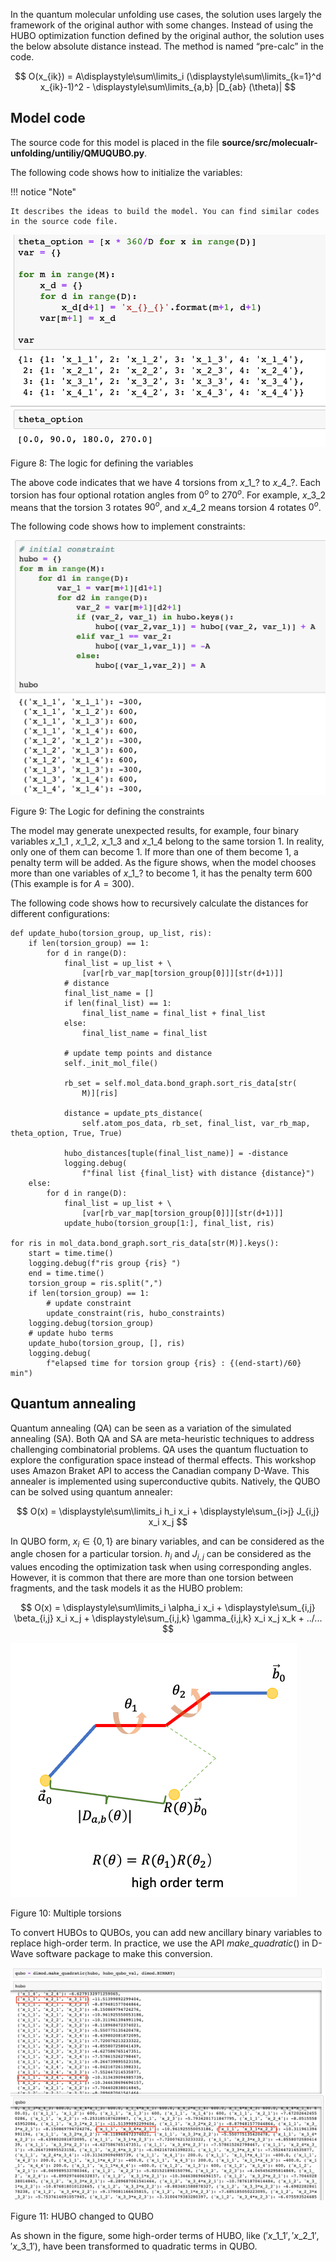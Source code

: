 In the quantum molecular unfolding use cases, the solution uses largely the framework of the original author with some changes. Instead of using the HUBO optimization function defined by the original author, the solution uses the below absolute distance instead. The method is named “pre-calc” in the code.

$$ O(x_{ik}) = A\displaystyle\sum\limits_i (\displaystyle\sum\limits_{k=1}^d x_{ik}-1)^2 - \displaystyle\sum\limits_{a,b} |D_{ab} (\theta)| $$

## Model code
The source code for this model is placed in the file **source/src/molecualr-unfolding/untiliy/QMUQUBO.py**.

The following code shows how to initialize the variables:

!!! notice "Note"

    It describes the ideas to build the model. You can find similar codes in the source code file.

![Var Init](../../images/var-init.png)

Figure 8: The logic for defining the variables

The above code indicates that we have 4 torsions from $x\_1\_?$ to $x\_4\_?$. Each torsion has four optional rotation angles from $0^o$ to $270^o$. For example, $x\_3\_2$ means that the torsion 3 rotates $90^o$, and $x\_4\_2$ means torsion 4 rotates $0^o$.

The following code shows how to implement constraints: 

![Constraint](../../images/constraint.png)

Figure 9: The Logic for defining the constraints


The model may generate unexpected results, for example, four binary variables $x\_1\_1$ , $x\_1\_2$, $x\_1\_3$ 
and $x\_1\_4$ belong to the same torsion $1$. In reality, only one of them can become $1$. If more than one of them become $1$, a penalty term will be added. As the figure shows, when the model chooses more than one variables of $x\_1\_?$ to become $1$, it has the penalty term $600$ (This example is for $A=300$). 

The following code shows how to recursively calculate the distances for different configurations:

```
def update_hubo(torsion_group, up_list, ris):
    if len(torsion_group) == 1:
        for d in range(D):
            final_list = up_list + \
                [var[rb_var_map[torsion_group[0]]][str(d+1)]]
            # distance
            final_list_name = []
            if len(final_list) == 1:
                final_list_name = final_list + final_list
            else:
                final_list_name = final_list

            # update temp points and distance
            self._init_mol_file()

            rb_set = self.mol_data.bond_graph.sort_ris_data[str(
                M)][ris]

            distance = update_pts_distance(
                self.atom_pos_data, rb_set, final_list, var_rb_map, theta_option, True, True)

            hubo_distances[tuple(final_list_name)] = -distance
            logging.debug(
                f"final list {final_list} with distance {distance}")
    else:
        for d in range(D):
            final_list = up_list + \
                [var[rb_var_map[torsion_group[0]]][str(d+1)]]
            update_hubo(torsion_group[1:], final_list, ris)

for ris in mol_data.bond_graph.sort_ris_data[str(M)].keys():
    start = time.time()
    logging.debug(f"ris group {ris} ")
    end = time.time()
    torsion_group = ris.split(",")
    if len(torsion_group) == 1:
        # update constraint
        update_constraint(ris, hubo_constraints)
    logging.debug(torsion_group)
    # update hubo terms
    update_hubo(torsion_group, [], ris)
    logging.debug(
        f"elapsed time for torsion group {ris} : {(end-start)/60} min")
```

## Quantum annealing

Quantum annealing (QA) can be seen as a variation of the simulated annealing (SA). Both QA and SA are meta-heuristic techniques to address challenging combinatorial problems. QA uses the quantum fluctuation to explore the configuration space instead of thermal effects. This workshop uses Amazon Braket API to access the Canadian company D-Wave. This annealer is implemented using superconductive qubits. Natively, the QUBO can be solved using quantum annealer:

$$ O(x) = \displaystyle\sum\limits_i h_i x_i + \displaystyle\sum_{i>j} J_{i,j} x_i x_j $$

In QUBO form, $x_i \in \{0, 1\}$ are binary variables, and can be considered as the angle chosen for a particular torsion. $h_i$ and $J_{i,j}$ can be considered as the values encoding the optimization task when using corresponding angles. However, it is common that there are more than one torsion between fragments, and the task models it as the HUBO problem:

$$ O(x) = \displaystyle\sum\limits_i \alpha_i x_i + \displaystyle\sum_{i,j} \beta_{i,j} x_i x_j + \displaystyle\sum_{i,j,k} \gamma_{i,j,k} x_i x_j x_k + ../... $$


![Two Frag Mul Tor](../../images/two-frag-multiple-torsion.png)

Figure 10: Multiple torsions


To convert HUBOs to QUBOs, you can add new ancillary binary variables to replace high-order term. In practice, we use the API $make \_ quadratic()$ in D-Wave software package to make this conversion.


![HUBO QUBO](../../images/hubo-qubo.png)

Figure 11: HUBO changed to QUBO


As shown in the figure, some high-order terms of HUBO, like $('x\_1\_1','x\_2\_1','x\_3\_1')$, have been transformed to quadratic terms in QUBO.

